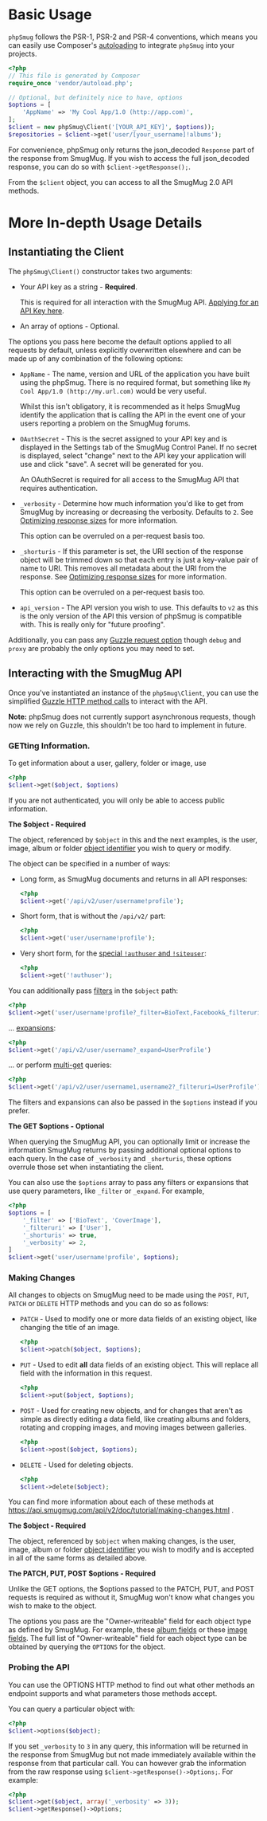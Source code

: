 
# Basic Usage

`phpSmug` follows the PSR-1, PSR-2 and PSR-4 conventions, which means you can easily use Composer's [autoloading](https://getcomposer.org/doc/01-basic-usage.md#autoloading) to integrate `phpSmug` into your projects.

```php
<?php
// This file is generated by Composer
require_once 'vendor/autoload.php';

// Optional, but definitely nice to have, options
$options = [
    'AppName' => 'My Cool App/1.0 (http://app.com)',
];
$client = new phpSmug\Client('[YOUR_API_KEY]', $options));
$repositories = $client->get('user/[your_username]!albums');
```

For convenience, phpSmug only returns the json_decoded `Response` part of the response from SmugMug.  If you wish to access the full json_decoded response, you can do so with `$client->getResponse();`.

From the `$client` object, you can access to all the SmugMug 2.0 API methods.

# More In-depth Usage Details

## Instantiating the Client

The `phpSmug\Client()` constructor takes two arguments:

- Your API key as a string - **Required**.

    This is required for all interaction with the SmugMug API.  [Applying for an API Key here](https://api.smugmug.com/api/developer/apply).

- An array of options - Optional.

The options you pass here become the default options applied to all requests by default, unless explicitly overwritten elsewhere and can be made up of any combination of the following options:

- `AppName` - The name, version and URL of the application you have built using the phpSmug. There is no required format, but something like `My Cool App/1.0 (http://my.url.com)` would be very useful.

    Whilst this isn't obligatory, it is recommended as it helps SmugMug identify the application that is calling the API in the event one of your users reporting a problem on the SmugMug forums.

- `OAuthSecret` - This is the secret assigned to your API key and is displayed in the Settings tab of the SmugMug Control Panel. If no secret is displayed, select "change" next to the API key your application will use and click "save". A secret will be generated for you.

    An OAuthSecret is required for all access to the SmugMug API that requires authentication.

- `_verbosity` - Determine how much information you'd like to get from SmugMug by increasing or decreasing the verbosity. Defaults to `2`. See [Optimizing response sizes](https://api.smugmug.com/api/v2/doc/advanced/filters.html#verbosity) for more information.

    This option can be overruled on a per-request basis too.

- `_shorturis` - If this parameter is set, the URI section of the response object will be trimmed down so that each entry is just a key-value pair of name to URI. This removes all metadata about the URI from the response. See [Optimizing response sizes](https://api.smugmug.com/api/v2/doc/advanced/filters.html#shorturis) for more information.

    This option can be overruled on a per-request basis too.

- `api_version` - The API version you wish to use. This defaults to `v2` as this is the only version of the API this version of phpSmug is compatible with.  This is really only for "future proofing".

Additionally, you can pass any [Guzzle request option](http://docs.guzzlephp.org/en/latest/request-options.html) though `debug` and `proxy` are probably the only options you may need to set.


## Interacting with the SmugMug API

Once you've instantiated an instance of the `phpSmug\Client`, you can use the simplified [Guzzle HTTP method calls](http://guzzle.readthedocs.org/en/latest/quickstart.html#sending-requests) to interact with the API.

**Note:** phpSmug does not currently support asynchronous requests, though now we rely on Guzzle, this shouldn't be too hard to implement in future.

### GETting Information.

To get information about a user, gallery, folder or image, use

```php
<?php
$client->get($object, $options)
```

If you are not authenticated, you will only be able to access public information.


**The $object - Required**

The object, referenced by `$object` in this and the next examples, is the user, image, album or folder [object identifier](https://api.smugmug.com/api/v2/doc/pages/concepts.html#object-identifiers) you wish to query or modify.

The object can be specified in a number of ways:

- Long form, as SmugMug documents and returns in all API responses:

  ```php
  <?php
  $client->get('/api/v2/user/username!profile');
  ```

- Short form, that is without the `/api/v2/` part:

  ```php
  <?php
  $client->get('user/username!profile');
  ```

- Very short form, for the [special `!authuser` and `!siteuser`](https://api.smugmug.com/api/v2/doc/reference/user.html):

  ```php
  <?php
  $client->get('!authuser');
  ```

You can additionally pass [filters](https://api.smugmug.com/api/v2/doc/advanced/filters.html) in the `$object` path:

```php
<?php
$client->get('user/username!profile?_filter=BioText,Facebook&_filteruri=User');
```

... [expansions](https://api.smugmug.com/api/v2/doc/advanced/expansions.html):

```php
<?php
$client->get('/api/v2/user/username?_expand=UserProfile')
```

... or perform [multi-get](https://api.smugmug.com/api/v2/doc/advanced/multi-get.html) queries:

```php
<?php
$client->get('/api/v2/user/username1,username2?_filteruri=UserProfile');
```

The filters and expansions can also be passed in the `$options` instead if you prefer.

**The GET $options - Optional**

When querying the SmugMug API, you can optionally limit or increase the information SmugMug returns by passing additional optional options to each query.  In the case of `_verbosity` and `_shorturis`, these options overrule those set when instantiating the client.

You can also use the `$options` array to pass any filters or expansions that use query parameters, like `_filter` or `_expand`. For example,

```php
<?php
$options = [
    '_filter' => ['BioText', 'CoverImage'],
    '_filteruri' => ['User'],
    '_shorturis' => true,
    '_verbosity' => 2,
]
$client->get('user/username!profile', $options);
```


### Making Changes

All changes to objects on SmugMug need to be made using the `POST`, `PUT`, `PATCH` or `DELETE` HTTP methods and you can do so as follows:

- `PATCH` - Used to modify one or more data fields of an existing object, like changing the title of an image.

  ```php
  <?php
  $client->patch($object, $options);
  ```

- `PUT` - Used to edit **all** data fields of an existing object. This will replace all field with the information in this request.

  ```php
  <?php
  $client->put($object, $options);
  ```

- `POST` - Used for creating new objects, and for changes that aren't as simple as directly editing a data field, like creating albums and folders, rotating and cropping images, and moving images between galleries.

  ```php
  <?php
  $client->post($object, $options);
  ```

- `DELETE` - Used for deleting objects.

  ```php
  <?php
  $client->delete($object);
  ```

You can find more information about each of these methods at https://api.smugmug.com/api/v2/doc/tutorial/making-changes.html .

**The $object - Required**

The object, referenced by `$object` when making changes, is the user, image, album or folder [object identifier](https://api.smugmug.com/api/v2/doc/pages/concepts.html#object-identifiers) you wish to modify and is accepted in all of the same forms as detailed above.

**The PATCH, PUT, POST $options - Required**

Unlike the GET options, the $options passed to the PATCH, PUT, and POST requests is required as without it, SmugMug won't know what changes you wish to make to the object.

The options you pass are the "Owner-writeable" field for each object type as defined by SmugMug.  For example, these [album fields](https://api.smugmug.com/api/v2/doc/reference/album.html) or these [image fields](https://api.smugmug.com/api/v2/doc/reference/image.html).  The full list of "Owner-writeable" field for each object type can be obtained by querying the `OPTIONS` for the object.


### Probing the API

You can use the OPTIONS HTTP method to find out what other methods an endpoint supports and what parameters those methods accept.

You can query a particular object with:

```php
<?php
$client->options($object);
```

If you set `_verbosity` to `3` in any query, this information will be returned in the response from SmugMug but not made immediately available within the response from that particular call.  You can however grab the information from the raw response using `$client->getResponse()->Options;`. For example:

```php
<?php
$client->get($object, array('_verbosity' => 3));
$client->getResponse()->Options;
```
